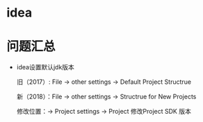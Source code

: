 idea
==



# 问题汇总

* idea设置默认jdk版本

    
    旧（2017）: File -> other settings -> Default Project Structrue 
    
    新（2018）：File -> other settings -> Structrue for New Projects

    修改位置：-> Project settings -> Project 
                 修改Project SDK 版本    

    
























